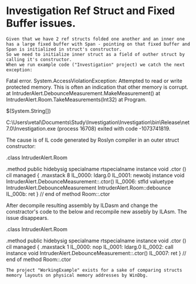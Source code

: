 # Investigation Ref Struct and Fixed Buffer issues.

	Given that we have 2 ref structs folded one another and an inner one has a large fixed buffer with Span - pointing on that fixed buffer and Span is initialized in struct's constructor.
	So we need to initialize inner struct as a field of outher struct by calling it's constructor.
	When we run example code ("Investigation" project) we catch the next exception:

Fatal error. System.AccessViolationException: Attempted to read or write protected memory. This is often an indication that other memory is corrupt.
   at IntruderAlert.DebounceMeasurement.MakeMeasurement()
   at IntruderAlert.Room.TakeMeasurements(Int32)
   at Program.<Main>$(System.String[])

C:\Users\vetal\Documents\Study\Investigation\Investigation\bin\Release\net7.0\Investigation.exe (process 16708) exited with code -1073741819.

The cause is of IL code generated by Roslyn compiler in an outer struct constructor:

.class IntruderAlert.Room	

.method public hidebysig specialname rtspecialname 
	instance void .ctor () cil managed 
{
	.maxstack 8
	IL_0000: ldarg.0
	IL_0001: newobj instance void IntruderAlert.DebounceMeasurement::.ctor()
	IL_0006: stfld valuetype IntruderAlert.DebounceMeasurement IntruderAlert.Room::debounce
	IL_000b: ret
} // end of method Room::.ctor

After decompile resulting assembly by ILDasm and change the constractor's code to the below and recompile new assebly by ILAsm. The issue disappears.

.class IntruderAlert.Room

.method public hidebysig specialname rtspecialname 
	instance void .ctor () cil managed 
{
	.maxstack 1
	IL_0000: nop
	IL_0001: ldarg.0
	IL_0002: call instance void IntruderAlert.DebounceMeasurement::.ctor()
	IL_0007: ret
} // end of method Room::.ctor

	The project "WorkingExample" exists for a sake of comparing structs memory layouts on physical memory addresses by WinDbg.